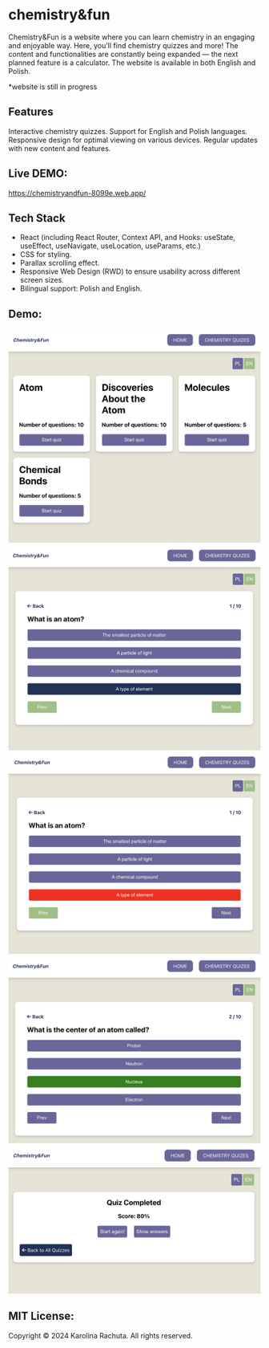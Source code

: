 # chemistry&fun

Chemistry&Fun is a website where you can learn chemistry in an engaging and enjoyable way. Here, you'll find chemistry quizzes and more! The content and functionalities are constantly being expanded — the next planned feature is a calculator. The website is available in both English and Polish.

\*website is still in progress

## Features

Interactive chemistry quizzes.
Support for English and Polish languages.
Responsive design for optimal viewing on various devices.
Regular updates with new content and features.

## Live DEMO:

https://chemistryandfun-8099e.web.app/

## Tech Stack

-   React (including React Router, Context API, and Hooks: useState, useEffect, useNavigate, useLocation, useParams, etc.)
-   CSS for styling.
-   Parallax scrolling effect.
-   Responsive Web Design (RWD) to ensure usability across different screen sizes.
-   Bilingual support: Polish and English.

## Demo:

![screenshot](client/src/assets/desktop1.png)
![screenshot](client/src/assets/desktop2.png)
![screenshot](client/src/assets/desktop3.png)
![screenshot](client/src/assets/desktop4.png)
![screenshot](client/src/assets/desktop5.png)

## MIT License:

Copyright © 2024 Karolina Rachuta. All rights reserved.
